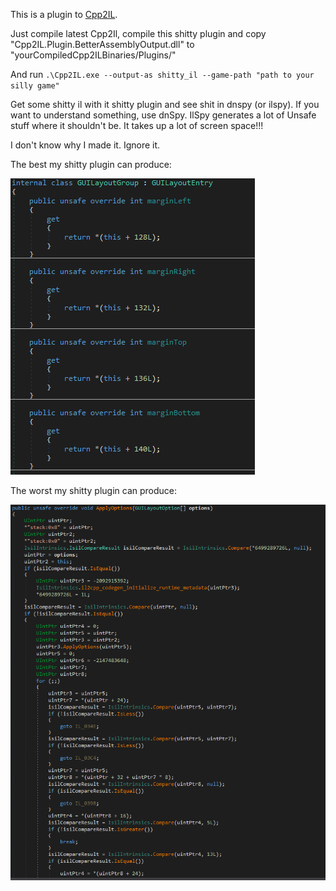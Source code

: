 This is a plugin to [Cpp2IL](https://github.com/SamboyCoding/Cpp2IL).

Just compile latest Cpp2Il, compile this shitty plugin and copy "Cpp2IL.Plugin.BetterAssemblyOutput.dll" to "yourCompiledCpp2ILBinaries/Plugins/"

And run `.\Cpp2IL.exe --output-as shitty_il --game-path "path to your silly game"`

Get some shitty il with it shitty plugin and see shit in dnspy (or ilspy). If you want to understand something, use dnSpy. IlSpy generates a lot of Unsafe stuff where it shouldn't be. It takes up a lot of screen space!!!

I don't know why I made it. Ignore it.

The best my shitty plugin can produce:

![image](https://raw.githubusercontent.com/BadRyuner/ShittyPlugin/refs/heads/master/img/result.png)

The worst my shitty plugin can produce:

![image](https://raw.githubusercontent.com/BadRyuner/ShittyPlugin/refs/heads/master/img/omg.png)
